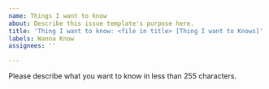 ```yaml
---
name: Things I want to know
about: Describe this issue template's purpose here.
title: 'Thing I want to know: <file in title> [Thing I want to Knows]'
labels: Wanna Know
assignees: ''

---
```


Please describe what you want to know in less than 255 characters.
